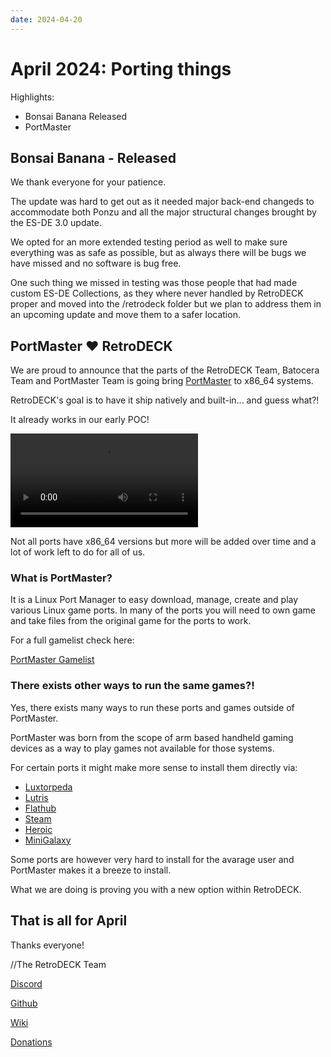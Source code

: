 ```yaml
---
date: 2024-04-20
---
```


# April 2024: Porting things

Highlights:

- Bonsai Banana Released
- PortMaster

<!-- more -->

## Bonsai Banana - Released

We thank everyone for your patience.

The update was hard to get out as it needed major back-end changeds to accommodate both Ponzu and all the major structural changes brought by the ES-DE 3.0 update.

We opted for an more extended testing period as well to make sure everything was as safe as possible, but as always there will be bugs we have missed and no software is bug free.

One such thing we missed in testing was those people that had made custom ES-DE Collections, as they where never handled by RetroDECK proper and moved into the /retrodeck folder but we plan to address them in an upcoming update and move them to a safer location.



## PortMaster ❤️ RetroDECK

We are proud to announce that the parts of the RetroDECK Team, Batocera Team and PortMaster Team is going bring [PortMaster](https://portmaster.games/index.html) to x86_64 systems.

RetroDECK's goal is to have it ship natively and built-in... and guess what?!

It already works in our early POC!

![type:video](pm-retrodeck.mp4)


Not all ports have x86_64 versions but more will be added over time and a lot of work left to do for all of us.

### What is PortMaster?

It is a Linux Port Manager to easy download, manage, create and play various Linux game ports.
In many of the ports you will need to own game and take files from the original game for the ports to work.

For a full gamelist check here:

[PortMaster Gamelist](https://portmaster.games/games.html)

### There exists other ways to run the same games?!

Yes, there exists many ways to run these ports and games outside of PortMaster.

PortMaster was born from the scope of arm based handheld gaming devices as a way to play games not available for those systems.

For certain ports it might make more sense to install them directly via:

- [Luxtorpeda](https://github.com/dreamer/luxtorpeda)
- [Lutris](https://lutris.net/)
- [Flathub](https://flathub.org/en)
- [Steam](https://store.steampowered.com/)
- [Heroic](https://heroicgameslauncher.com/)
- [MiniGalaxy](https://sharkwouter.github.io/minigalaxy/)

Some ports are however very hard to install for the avarage user and PortMaster makes it a breeze to install.

What we are doing is proving you with a new option within RetroDECK.

## That is all for April

Thanks everyone!

//The RetroDECK Team

[Discord](https://discord.gg/WDc5C9YWMx)

[Github](https://github.com/XargonWan/RetroDECK)

[Wiki](https://github.com/XargonWan/RetroDECK/wiki)

[Donations](https://retrodeck.readthedocs.io/en/latest/wiki_about/donations-licenses/)
